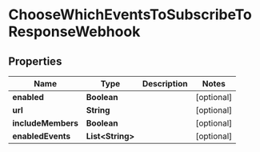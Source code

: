 

# ChooseWhichEventsToSubscribeToResponseWebhook


## Properties

Name | Type | Description | Notes
------------ | ------------- | ------------- | -------------
**enabled** | **Boolean** |  |  [optional]
**url** | **String** |  |  [optional]
**includeMembers** | **Boolean** |  |  [optional]
**enabledEvents** | **List&lt;String&gt;** |  |  [optional]



